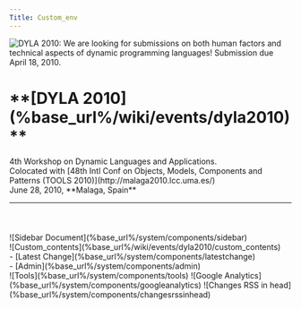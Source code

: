 ```yaml
---
Title: Custom_env
---
```


<div class="container">
    <img class="logo" title="DYLA 2010: We are looking for submissions on both human factors and technical aspects of dynamic programming languages! Submission due April 18, 2010." src="http://scg.unibe.ch/files/e5/mybnohrlon4i7i7dfly1qw0jhzmxhn/dyla2010-web2.png"/>
    <div class="header column span-24 last">
    <h1 class="heading">**[DYLA 2010](%base_url%/wiki/events/dyla2010)**</h1>
    <p>4th Workshop on Dynamic Languages and Applications.
    <br/>Colocated with [48th Intl Conf on Objects, Models, Components and Patterns (TOOLS 2010)](http://malaga2010.lcc.uma.es/)
    <br/>June 28, 2010, **Malaga, Spain**
    </p>
    <hr/>
  </div>  
  <div class="column span-24 last mainbody">
    <h1 class="heading"></h1>
    <div class="sidebar column span-6 prepend-2 last">![Sidebar Document](%base_url%/system/components/sidebar)</div>
    <div class="contents column span-16">![Custom_contents](%base_url%/wiki/events/dyla2010/custom_contents)</div>
  </div>
  <div class="footnote">- [Latest Change](%base_url%/system/components/latestchange)</div>
  - [Admin](%base_url%/system/components/admin)
</div>
<div class="hidden">
![Tools](%base_url%/system/components/tools)
![Google Analytics](%base_url%/system/components/googleanalytics)
![Changes RSS in head](%base_url%/system/components/changesrssinhead)
</div>
